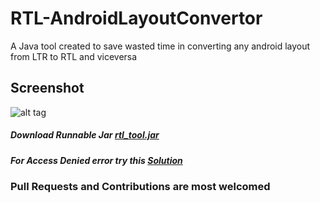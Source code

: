 # RTL-AndroidLayoutConvertor
A Java tool created to save wasted time in converting any android layout from LTR to RTL and viceversa

## Screenshot

![alt tag](https://github.com/abdallaadelessa/RTL-LayoutConvertor/blob/master/screenshots/screenshot1.png)

##### Download Runnable Jar [rtl_tool.jar](https://github.com/abdallaadelessa/RTL-AndroidLayoutConvertor/tree/master/build/rtl_tool.jar)

##### For Access Denied error try this [Solution](http://stackoverflow.com/questions/7865160/access-is-denied-while-compiling-java-on-windows#answer-12462297)


### Pull Requests and Contributions are most welcomed
